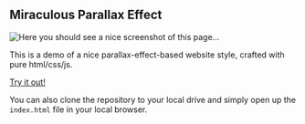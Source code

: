 ## Miraculous Parallax Effect

![Here you should see a nice screenshot of this page...](/img/demo_image.png "Logo Title Text 1")

This is a demo of a nice parallax-effect-based website style, crafted with pure html/css/js.

[Try it out!](https://erikuckert.github.io/miraculous-parallax/#about)

You can also clone the repository to your local drive and simply open up the ```index.html``` file in your local browser.